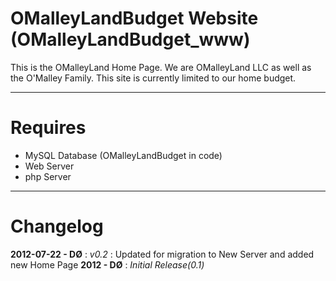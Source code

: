 OMalleyLandBudget Website (OMalleyLandBudget_www)
=====================
This is the OMalleyLand Home Page.
We are OMalleyLand LLC as well as the O'Malley Family.
This site is currently limited to our home budget. 

***
Requires 
========
* MySQL Database (OMalleyLandBudget in code)
* Web Server
* php Server

***
Changelog
=========
**2012-07-22 - DØ** : *v0.2* : Updated for migration to New Server and added new Home Page
**2012 - DØ** : *Initial Release(0.1)*
